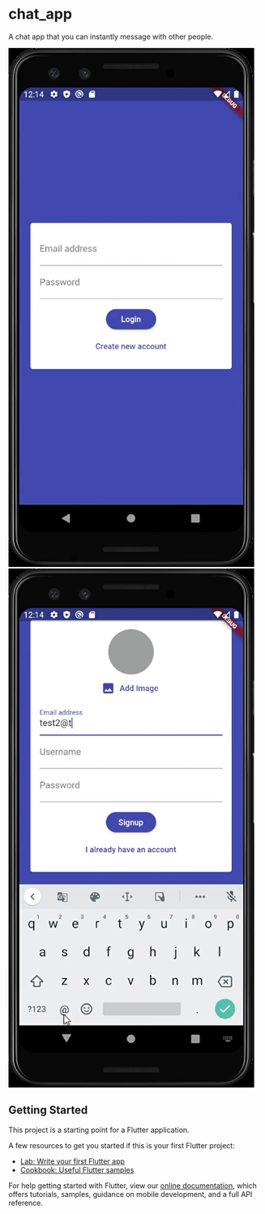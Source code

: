 # chat_app

A chat app that you can instantly message with other people.

![First User](https://github.com/bahricanyesil/flutter-chat_app/blob/master/screenshots/First%20user-message.gif)
![Second User](https://github.com/bahricanyesil/flutter-chat_app/blob/master/screenshots/Second%20user-message.gif)

## Getting Started

This project is a starting point for a Flutter application.

A few resources to get you started if this is your first Flutter project:

- [Lab: Write your first Flutter app](https://flutter.dev/docs/get-started/codelab)
- [Cookbook: Useful Flutter samples](https://flutter.dev/docs/cookbook)

For help getting started with Flutter, view our
[online documentation](https://flutter.dev/docs), which offers tutorials,
samples, guidance on mobile development, and a full API reference.
